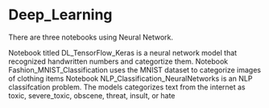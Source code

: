 # Deep_Learning
 There are three notebooks using Neural Network.
 
 Notebook titled DL_TensorFlow_Keras is a neural network model that recognized handwritten numbers and categortize them.
 Notebook Fashion_MNIST_Classification uses the MNIST dataset to categorize images of clothing items
 Notebook NLP_Classification_NeuralNetworks is an NLP classifcation problem. The models categorizes text from the internet as toxic, severe_toxic, obscene, threat,  insult, or hate

